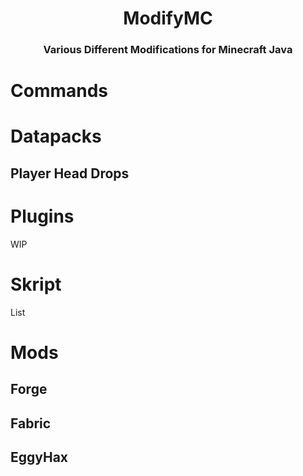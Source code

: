 <h1 align="center">
  ModifyMC
</h1>
<h3 align="center">
  Various Different Modifications for Minecraft Java
</h3>


# Commands
# Datapacks
## Player Head Drops
# Plugins
WIP
# Skript
List
# Mods
## Forge
## Fabric
## EggyHax
